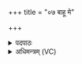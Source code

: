 +++
title = "०७ बाहू मे"

+++
<details><summary>पदपाठः</summary>

बा॒हूऽइति॑ बा॒हू। मे॒। बल॑म्। इ॒न्द्रि॒यम्। हस्तौ॑। मे॒। कर्म॑। वी॒र्य᳖म्। आ॒त्मा। क्ष॒त्रम्। उरः॑। मम॑। ७।
</details>

<details><summary>अधिमन्त्रम् (VC)</summary>

- राजा देवता
- प्रजापतिर्ऋषिः
- निचृद्गायत्री
- षड्जः
</details>